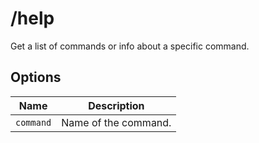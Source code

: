 # /help

Get a list of commands or info about a specific command.

## Options

| Name | Description |
|------|-------------|
| `command` | Name of the command. |

